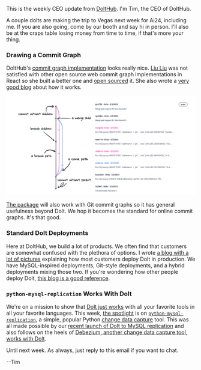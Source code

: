 This is the weekly CEO update from [DoltHub](https://www.dolthub.com/). I'm Tim, the CEO of DoltHub. 

A couple dolts are making the trip to Vegas next week for Ai24, including me. If you are also going, come by our booth and say hi in person. I'll also be at the craps table losing money from time to time, if that's more your thing. 

### Drawing a Commit Graph

DoltHub's [commit graph implementation](https://www.dolthub.com/repositories/onefact/paylesshealth/commits/main/graph) looks really nice. [Liu Liu](https://www.dolthub.com/team#liuliu) was not satisfied with other open source web commit graph implementations in React so she built a better one and [open sourced](https://github.com/liuliu-dev/CommitGraph) it. She also wrote a [very good blog](https://www.dolthub.com/blog/2024-08-07-drawing-a-commit-graph/) about how it works. 

[![Commit Graph](../images/commit-graph-explained.png)](https://www.dolthub.com/blog/2024-08-07-drawing-a-commit-graph/)

[The package](https://github.com/liuliu-dev/CommitGraph) will also work with Git commit graphs so it has general usefulness beyond Dolt. We hop it becomes the standard for online commit graphs. It's that good.

### Standard Dolt Deployments

Here at DoltHub, we build a lot of products. We often find that customers are somewhat confused with the plethora of options. I wrote [a blog with a lot of pictures](https://www.dolthub.com/blog/2024-08-02-dolt-deployments/) explaining how most customers deploy Dolt in production. We have MySQL-inspired deployments, Git-style deployments, and a hybrid deployments mixing those two. If you're wondering how other people deploy Dolt, [this blog is a good reference](https://www.dolthub.com/blog/2024-08-02-dolt-deployments/).

### `python-mysql-replication` Works With Dolt

We're on a mission to show that [Dolt just works](https://docs.dolthub.com/guides/dolt-tested-apps) with all your favorite tools in all your favorite languages. This week, [the spotlight](https://www.dolthub.com/blog/2024-08-08-python-mysql-replication-works-with-dolt/) is on [`python-mysql-replication`](https://github.com/julien-duponchelle/python-mysql-replication), a simple, popular Python [change data capture](https://www.dolthub.com/blog/2023-03-01-change-data-capture/) tool. This was all made possible by our [recent launch of Dolt to MySQL replication](https://www.dolthub.com/blog/2024-07-05-binlog-source-preview/) and also follows on the heels of [Debezium, another change data capture tool, works with Dolt](https://www.dolthub.com/blog/2024-07-19-debezium-works-with-dolt/).

Until next week. As always, just reply to this email if you want to chat.

--Tim